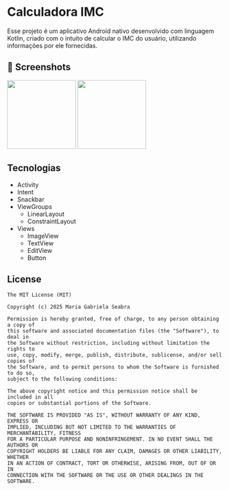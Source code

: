 # Calculadora IMC
Esse projeto é um aplicativo Android nativo desenvolvido com linguagem Kotlin, criado com o intuito de calcular o IMC do usuário, utilizando informações por ele fornecidas.

## :camera_flash: Screenshots
<!-- You can add more screenshots here if you like -->
<img src="https://github.com/user-attachments/assets/9ceadd22-582e-451c-804b-e180a022744b" width=160/>
<img src="https://github.com/user-attachments/assets/741542c0-9f93-4520-bb51-711702d26c5c" width=160/>


## Tecnologias
- Activity
- Intent
- Snackbar
- ViewGroups
  - LinearLayout
  - ConstraintLayout
- Views
  - ImageView
  - TextView
  - EditView
  - Button


## License
```
The MIT License (MIT)

Copyright (c) 2025 Maria Gabriela Seabra

Permission is hereby granted, free of charge, to any person obtaining a copy of
this software and associated documentation files (the "Software"), to deal in
the Software without restriction, including without limitation the rights to
use, copy, modify, merge, publish, distribute, sublicense, and/or sell copies of
the Software, and to permit persons to whom the Software is furnished to do so,
subject to the following conditions:

The above copyright notice and this permission notice shall be included in all
copies or substantial portions of the Software.

THE SOFTWARE IS PROVIDED "AS IS", WITHOUT WARRANTY OF ANY KIND, EXPRESS OR
IMPLIED, INCLUDING BUT NOT LIMITED TO THE WARRANTIES OF MERCHANTABILITY, FITNESS
FOR A PARTICULAR PURPOSE AND NONINFRINGEMENT. IN NO EVENT SHALL THE AUTHORS OR
COPYRIGHT HOLDERS BE LIABLE FOR ANY CLAIM, DAMAGES OR OTHER LIABILITY, WHETHER
IN AN ACTION OF CONTRACT, TORT OR OTHERWISE, ARISING FROM, OUT OF OR IN
CONNECTION WITH THE SOFTWARE OR THE USE OR OTHER DEALINGS IN THE SOFTWARE.
```
